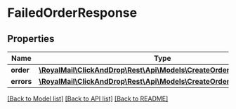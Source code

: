 # FailedOrderResponse

## Properties
Name | Type | Description | Notes
------------ | ------------- | ------------- | -------------
**order** | [**\RoyalMail\ClickAndDrop\Rest\Api\Models\CreateOrderRequest**](CreateOrderRequest.md) |  | [optional] 
**errors** | [**\RoyalMail\ClickAndDrop\Rest\Api\Models\CreateOrderErrorResponse[]**](CreateOrderErrorResponse.md) |  | [optional] 

[[Back to Model list]](../README.md#documentation-for-models) [[Back to API list]](../README.md#documentation-for-api-endpoints) [[Back to README]](../README.md)


